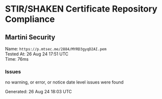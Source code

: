 # STIR/SHAKEN Certificate Repository Compliance

## Martini Security

Name: `https://p.mtsec.me/2884/MYRD3gyqD2AI.pem`\
Tested At: 26 Aug 24 17:51 UTC\
Time: 76ms

### Issues

no warning, or error, or notice date level issues were found

Generated: 26 Aug 24 18:03 UTC